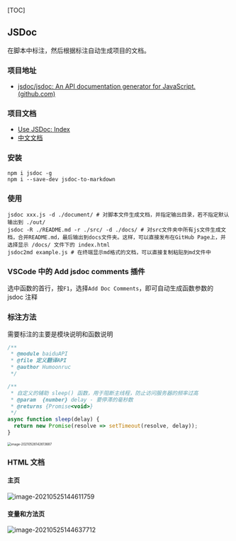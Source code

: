 [TOC]

## JSDoc

在脚本中标注，然后根据标注自动生成项目的文档。



### 项目地址

- [jsdoc/jsdoc: An API documentation generator for JavaScript. (github.com)](https://github.com/jsdoc/jsdoc)

### 项目文档

- [Use JSDoc: Index](https://jsdoc.app/)
- [中文文档](https://jsdoc.zcopy.site/)

### 安装

```shell
npm i jsdoc -g
npm i --save-dev jsdoc-to-markdown
```

### 使用

```shell
jsdoc xxx.js -d ./document/ # 对脚本文件生成文档，并指定输出目录，若不指定默认输出到 ./out/
jsdoc -R ./README.md -r ./src/ -d ./docs/ # 对src文件夹中所有js文件生成文档，合并README.md，最后输出到docs文件夹。这样，可以直接发布在GitHub Page上，并选择显示 /docs/ 文件下的 index.html
jsdoc2md example.js # 在终端显示md格式的文档，可以直接复制粘贴到md文件中
```

### VSCode 中的 Add jsdoc comments 插件

选中函数的首行，按`F1`，选择`Add Doc Comments`，即可自动生成函数参数的 jsdoc 注释

### 标注方法

需要标注的主要是模块说明和函数说明

```js
/**
 * @module baiduAPI
 * @file 定义翻译API
 * @author Humoonruc
 */

/**
 * 自定义的辅助 sleep() 函数，用于阻断主线程，防止访问服务器的频率过高
 * @param  {number} delay - 要停滞的毫秒数
 * @returns {Promise<void>}
 */
async function sleep(delay) {
  return new Promise(resolve => setTimeout(resolve, delay));
}
```

<img src="http://humoon-image-hosting-service.oss-cn-beijing.aliyuncs.com/img/typora/JavaScript/image-20210526142613687.png" alt="image-20210526142613687" style="zoom:50%;" />

### HTML 文档

#### 主页

![image-20210525144611759](http://humoon-image-hosting-service.oss-cn-beijing.aliyuncs.com/img/typora/JavaScript/image-20210525144611759.png)

#### 变量和方法页

![image-20210525144637712](http://humoon-image-hosting-service.oss-cn-beijing.aliyuncs.com/img/typora/JavaScript/image-20210525144637712.png)